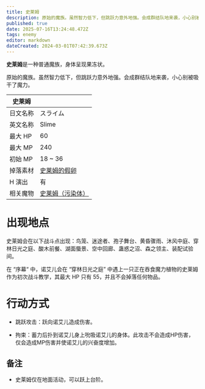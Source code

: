 ```yaml
---
title: 史莱姆
description: 原始的魔族。虽然智力低下，但跳跃力意外地强。会成群结队地来袭，小心别被吸干了魔力。
published: true
date: 2025-07-16T13:24:48.472Z
tags: enemy
editor: markdown
dateCreated: 2024-03-01T07:42:39.673Z
---
```


**史莱姆**是一种普通魔族，身体呈现果冻状。

原始的魔族。虽然智力低下，但跳跃力意外地强。会成群结队地来袭，小心别被吸干了魔力。

<!-- 在这里放置图像 -->

| 史莱姆 ||
| - | - |
| 日文名称 | <span lang="ja">スライム</span> |
| 英文名称 | Slime |
| 最大 HP | 60 |
| 最大 MP | 240 |
| 初始 MP | 18 ~ 36 |
| 掉落素材 | [史莱姆的假卵](/zh/item/fake-slime-egg) |
| H 演出 | 有 |
| 相关魔物 | [史莱姆（污染体）](/zh/enemy/slime-contaminated) |

# 出现地点

史莱姆会在以下战斗点出现：鸟笼、迷途者、孢子舞台、黄昏骤雨、沐风中庭、穿林日光之庭、酸木前餐、湖面蜃景、空中回廊、蛊惑之沼、森之领主、装配试验间。

在 “序幕“ 中，诺艾儿会在 “穿林日光之庭” 中遇上一只正在吞食魔力植物的史莱姆作为初次战斗教学，其最大 HP 只有 55，并且不会掉落任何物品。

# 行动方式

- 跳跃攻击：跃向诺艾儿造成伤害。

- 拘束：蓄力后扑到诺艾儿身上吮吸诺艾儿的身体。此攻击不会造成HP伤害，仅会造成MP伤害并使诺艾儿的兴奋度增加。

## 备注

- 史莱姆仅在地面活动，可以跃上台阶。
